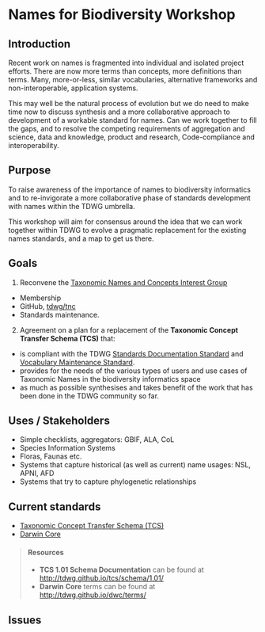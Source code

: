 # Names for Biodiversity Workshop

## Introduction

Recent work on names is fragmented into individual and isolated project efforts. There are now more terms than concepts, more definitions than terms. Many, more-or-less, similar vocabularies, alternative frameworks and non-interoperable, application systems.

This may well be the natural process of evolution but we do need to make time now to discuss synthesis and a more collaborative approach to development of a workable standard for names. Can we work together to fill the gaps, and to resolve the competing requirements of aggregation and science, data and knowledge, product and research, Code-compliance and interoperability.

## Purpose

To raise awareness of the importance of names to biodiversity informatics and to re-invigorate a more collaborative phase of standards development with names within the TDWG umbrella.

This workshop will aim for consensus around the idea that we can work together within TDWG to evolve a pragmatic replacement for the existing names standards, and a map to get us there.

## Goals

1. Reconvene the [Taxonomic Names and Concepts Interest Group](https://www.tdwg.org/community/tnc/)
  - Membership
  - GitHub, [tdwg/tnc](https://github.com/tdwg/tnc)
  - Standards maintenance.
2. Agreement on a plan for a replacement of the **Taxonomic Concept Transfer Schema (TCS)** that:
  - is compliant with the TDWG [Standards Documentation Standard](https://github.com/tdwg/vocab/tree/master/sds) and [Vocabulary Maintenance Standard](https://github.com/tdwg/vocab/tree/master/vms).
  - provides for the needs of the various types of users and use cases of Taxonomic Names in the biodiversity informatics space
  - as much as possible synthesises and takes benefit of the work that has been done in the TDWG community so far.

##  Uses / Stakeholders

- Simple checklists, aggregators: GBIF, ALA, CoL
- Species Information Systems
- Floras, Faunas etc.
- Systems that capture historical (as well as current) name usages: NSL, APNI, AFD
- Systems that try to capture phylogenetic relationships

## Current standards

- [Taxonomic Concept Transfer Schema (TCS)](https://www.tdwg.org/standards/tcs/)
-	[Darwin Core](https://www.tdwg.org/standards/dwc/)

> #### Resources
> - **TCS 1.01 Schema Documentation** can be found at http://tdwg.github.io/tcs/schema/1.01/
> - **Darwin Core** terms can be found at http://tdwg.github.io/dwc/terms/

## Issues
